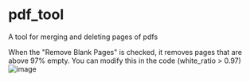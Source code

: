 # pdf_tool
A tool for merging and deleting pages of pdfs

When the "Remove Blank Pages" is checked, it removes pages that are above 97% empty. You can modify this in the code (white_ratio > 0.97)
![image](https://github.com/user-attachments/assets/75ff19b0-daca-41aa-b284-b01680144ab0)

